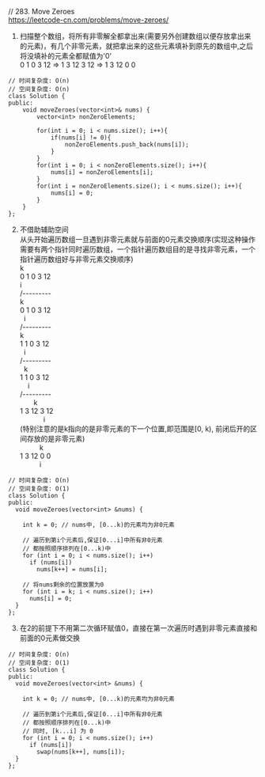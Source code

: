 // 283. Move Zeroes  
https://leetcode-cn.com/problems/move-zeroes/

1. 扫描整个数组，将所有非零解全都拿出来(需要另外创建数组以便存放拿出来的元素)，有几个非零元素，就把拿出来的这些元素填补到原先的数组中,之后将没填补的元素全都赋值为'0'  
0 1 0 3 12
=>
1 3 12 3 12
=>
1 3 12 0 0
```
// 时间复杂度: O(n)
// 空间复杂度: O(n)
class Solution {
public:
    void moveZeroes(vector<int>& nums) {
        vector<int> nonZeroElements;
        
        for(int i = 0; i < nums.size(); i++){
            if(nums[i] != 0){
                nonZeroElements.push_back(nums[i]);
            }
        }
        for(int i = 0; i < nonZeroElements.size(); i++){
            nums[i] = nonZeroElements[i];
        }
        for(int i = nonZeroElements.size(); i < nums.size(); i++){
            nums[i] = 0;
        }
    }
};
```
2. 不借助辅助空间  
从头开始遍历数组一旦遇到非零元素就与前面的0元素交换顺序(实现这种操作需要有两个指针同时遍历数组，一个指针遍历数组目的是寻找非零元素，一个指针遍历数组好与非零元素交换顺序)  
k  
0 1 0 3 12  
i  
/---------  
k  
0 1 0 3 12  
&nbsp;&nbsp;i  
/---------  
k  
1 1 0 3 12  
&nbsp;&nbsp;i  
/---------  
&nbsp;&nbsp;k  
1 1 0 3 12  
&nbsp;&nbsp;&nbsp;&nbsp;i  
/---------  
&nbsp;&nbsp;&nbsp;&nbsp;&nbsp;&nbsp;&nbsp;k  
1 3 12 3 12  
&nbsp;&nbsp;&nbsp;&nbsp;&nbsp;&nbsp;&nbsp;&nbsp;&nbsp;&nbsp;&nbsp;&nbsp;i  
(特别注意的是k指向的是非零元素的下一个位置,即范围是[0, k), 前闭后开的区间存放的是非零元素)  
&nbsp;&nbsp;&nbsp;&nbsp;&nbsp;&nbsp;&nbsp;&nbsp;&nbsp;&nbsp;k  
1 3 12 0 0  
&nbsp;&nbsp;&nbsp;&nbsp;&nbsp;&nbsp;&nbsp;&nbsp;&nbsp;&nbsp;i 
```
// 时间复杂度: O(n)
// 空间复杂度: O(1)
class Solution {
public:
  void moveZeroes(vector<int> &nums) {

    int k = 0; // nums中, [0...k)的元素均为非0元素

    // 遍历到第i个元素后,保证[0...i]中所有非0元素
    // 都按照顺序排列在[0...k)中
    for (int i = 0; i < nums.size(); i++)
      if (nums[i])
        nums[k++] = nums[i];

    // 将nums剩余的位置放置为0
    for (int i = k; i < nums.size(); i++)
      nums[i] = 0;
  }
};
```
3. 在2的前提下不用第二次循环赋值0，直接在第一次遍历时遇到非零元素直接和前面的0元素做交换
```
// 时间复杂度: O(n)
// 空间复杂度: O(1)
class Solution {
public:
  void moveZeroes(vector<int> &nums) {

    int k = 0; // nums中, [0...k)的元素均为非0元素

    // 遍历到第i个元素后,保证[0...i]中所有非0元素
    // 都按照顺序排列在[0...k)中
    // 同时, [k...i] 为 0
    for (int i = 0; i < nums.size(); i++)
      if (nums[i])
        swap(nums[k++], nums[i]);
  }
};
```